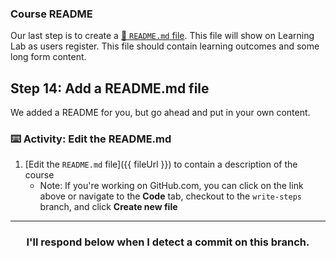 ### Course README
Our last step is to create a [:book: `README.md` file](https://lab.github.com/docs/content-for-the-catalog#fields-used-for-the-catalog). This file will show on Learning Lab as users register. This file should contain learning outcomes and some long form content.

## Step 14: Add a README.md file

We added a README for you, but go ahead and put in your own content.

### :keyboard: Activity: Edit the README.md

1. [Edit the `README.md` file]({{ fileUrl }}) to contain a description of the course
   - Note: If you're working on GitHub.com, you can click on the link above or navigate to the **Code** tab, checkout to the `write-steps` branch, and click **Create new file**
  
<hr>
<h3 align="center">I'll respond below when I detect a commit on this branch.</h3>
